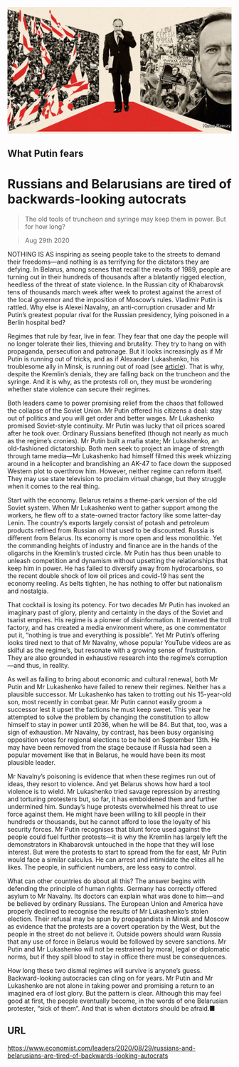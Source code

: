 ![](./images/20200829_LDD001_0.jpg)

## What Putin fears

# Russians and Belarusians are tired of backwards-looking autocrats

> The old tools of truncheon and syringe may keep them in power. But for how long?

> Aug 29th 2020

NOTHING IS AS inspiring as seeing people take to the streets to demand their freedoms—and nothing is as terrifying for the dictators they are defying. In Belarus, among scenes that recall the revolts of 1989, people are turning out in their hundreds of thousands after a blatantly rigged election, heedless of the threat of state violence. In the Russian city of Khabarovsk tens of thousands march week after week to protest against the arrest of the local governor and the imposition of Moscow’s rules. Vladimir Putin is rattled. Why else is Alexei Navalny, an anti-corruption crusader and Mr Putin’s greatest popular rival for the Russian presidency, lying poisoned in a Berlin hospital bed?

Regimes that rule by fear, live in fear. They fear that one day the people will no longer tolerate their lies, thieving and brutality. They try to hang on with propaganda, persecution and patronage. But it looks increasingly as if Mr Putin is running out of tricks, and as if Alexander Lukashenko, his troublesome ally in Minsk, is running out of road (see [article](https://www.economist.com//briefing/2020/08/29/the-uprising-in-belarus-and-the-poisoning-of-alexei-navalny)). That is why, despite the Kremlin’s denials, they are falling back on the truncheon and the syringe. And it is why, as the protests roll on, they must be wondering whether state violence can secure their regimes.

Both leaders came to power promising relief from the chaos that followed the collapse of the Soviet Union. Mr Putin offered his citizens a deal: stay out of politics and you will get order and better wages. Mr Lukashenko promised Soviet-style continuity. Mr Putin was lucky that oil prices soared after he took over. Ordinary Russians benefited (though not nearly as much as the regime’s cronies). Mr Putin built a mafia state; Mr Lukashenko, an old-fashioned dictatorship. Both men seek to project an image of strength through tame media—Mr Lukashenko had himself filmed this week whizzing around in a helicopter and brandishing an AK-47 to face down the supposed Western plot to overthrow him. However, neither regime can reform itself. They may use state television to proclaim virtual change, but they struggle when it comes to the real thing.

Start with the economy. Belarus retains a theme-park version of the old Soviet system. When Mr Lukashenko went to gather support among the workers, he flew off to a state-owned tractor factory like some latter-day Lenin. The country’s exports largely consist of potash and petroleum products refined from Russian oil that used to be discounted. Russia is different from Belarus. Its economy is more open and less monolithic. Yet the commanding heights of industry and finance are in the hands of the oligarchs in the Kremlin’s trusted circle. Mr Putin has thus been unable to unleash competition and dynamism without upsetting the relationships that keep him in power. He has failed to diversify away from hydrocarbons, so the recent double shock of low oil prices and covid-19 has sent the economy reeling. As belts tighten, he has nothing to offer but nationalism and nostalgia.

That cocktail is losing its potency. For two decades Mr Putin has invoked an imaginary past of glory, plenty and certainty in the days of the Soviet and tsarist empires. His regime is a pioneer of disinformation. It invented the troll factory, and has created a media environment where, as one commentator put it, “nothing is true and everything is possible”. Yet Mr Putin’s offering looks tired next to that of Mr Navalny, whose popular YouTube videos are as skilful as the regime’s, but resonate with a growing sense of frustration. They are also grounded in exhaustive research into the regime’s corruption—and thus, in reality.

As well as failing to bring about economic and cultural renewal, both Mr Putin and Mr Lukashenko have failed to renew their regimes. Neither has a plausible successor. Mr Lukashenko has taken to trotting out his 15-year-old son, most recently in combat gear. Mr Putin cannot easily groom a successor lest it upset the factions he must keep sweet. This year he attempted to solve the problem by changing the constitution to allow himself to stay in power until 2036, when he will be 84. But that, too, was a sign of exhaustion. Mr Navalny, by contrast, has been busy organising opposition votes for regional elections to be held on September 13th. He may have been removed from the stage because if Russia had seen a popular movement like that in Belarus, he would have been its most plausible leader.

Mr Navalny’s poisoning is evidence that when these regimes run out of ideas, they resort to violence. And yet Belarus shows how hard a tool violence is to wield. Mr Lukashenko tried savage repression by arresting and torturing protesters but, so far, it has emboldened them and further undermined him. Sunday’s huge protests overwhelmed his threat to use force against them. He might have been willing to kill people in their hundreds or thousands, but he cannot afford to lose the loyalty of his security forces. Mr Putin recognises that blunt force used against the people could fuel further protests—it is why the Kremlin has largely left the demonstrators in Khabarovsk untouched in the hope that they will lose interest. But were the protests to start to spread from the far east, Mr Putin would face a similar calculus. He can arrest and intimidate the elites all he likes. The people, in sufficient numbers, are less easy to control.

What can other countries do about all this? The answer begins with defending the principle of human rights. Germany has correctly offered asylum to Mr Navalny. Its doctors can explain what was done to him—and be believed by ordinary Russians. The European Union and America have properly declined to recognise the results of Mr Lukashenko’s stolen election. Their refusal may be spun by propagandists in Minsk and Moscow as evidence that the protests are a covert operation by the West, but the people in the street do not believe it. Outside powers should warn Russia that any use of force in Belarus would be followed by severe sanctions. Mr Putin and Mr Lukashenko will not be restrained by moral, legal or diplomatic norms, but if they spill blood to stay in office there must be consequences.

How long these two dismal regimes will survive is anyone’s guess. Backward-looking autocracies can cling on for years. Mr Putin and Mr Lukashenko are not alone in taking power and promising a return to an imagined era of lost glory. But the pattern is clear. Although this may feel good at first, the people eventually become, in the words of one Belarusian protester, “sick of them”. And that is when dictators should be afraid.■

## URL

https://www.economist.com/leaders/2020/08/29/russians-and-belarusians-are-tired-of-backwards-looking-autocrats
